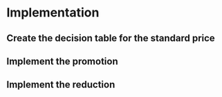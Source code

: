 # Implementation




## Create the decision table for the standard price




## Implement the promotion


## Implement the reduction

## 




